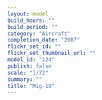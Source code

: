 ```yaml
---
layout: model
build_hours: ""
build_period: ""
category: "Aircraft"
completion_date: "2007"
flickr_set_id: ""
flickr_set_thumbnail_url: ""
model_id: "124"
publish: false
scale: "1/72"
summary: ""
title: "Mig-19"
---
```



